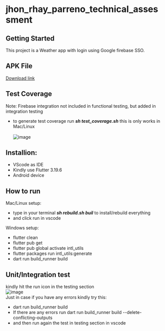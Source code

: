 # jhon_rhay_parreno_technical_assessment

## Getting Started

This project is a Weather app with login using Google firebase SSO.

## APK File
[Download link](https://drive.google.com/file/d/1Ju_i7tz9KNn8JNZGbUSkjII3gMlODSsj/view?usp=sharing)

## Test Coverage
Note: Firebase integration not included in functional testing, but added in integration testing <br>
- to generate test coverage run ***sh test_coverage.sh*** this is only works in Mac/Linux <br><br>
![image](https://github.com/user-attachments/assets/4497475f-3d87-45b6-a2f1-cac525082580)


## Installion:
- VScode as IDE
- Kindly use Flutter 3.19.6
- Android device

## How to run
Mac/Linux setup:
- type in your terminal ***sh rebuild.sh buil*** to install/rebuild everything
- and click run in vscode

Windows setup:
- flutter clean
- flutter pub get
- flutter pub global activate intl_utils
- flutter packages run intl_utils:generate
- dart run build_runner build

## Unit/Integration test
kindly hit the run icon in the testing section <br>
![image](https://github.com/user-attachments/assets/3d275f00-65e4-4f68-8873-a1b2d2255589)
<br>
Just in case if you have any errors kindly try this:
- dart run build_runner build
- If there are any errors run dart run build_runner build --delete-conflicting-outputs
- and then run again the test in testing section in vscode
